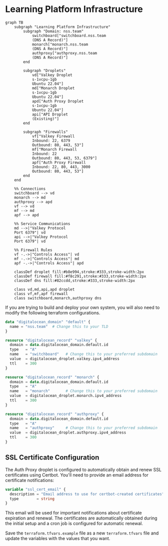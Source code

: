 # Learning Platform Infrastructure

```mermaid
graph TB
    subgraph "Learning Platform Infrastructure"
        subgraph "Domain: nss.team"
            switchboard["switchboard.nss.team
            (DNS A Record)"]
            monarch["monarch.nss.team
            (DNS A Record)"]
            authproxy["authproxy.nss.team
            (DNS A Record)"]
        end

        subgraph "Droplets"
            vd["Valkey Droplet
            s-1vcpu-1gb
            Ubuntu 22.04"]
            md["Monarch Droplet
            s-1vcpu-1gb
            Ubuntu 22.04"]
            apd["Auth Proxy Droplet
            s-1vcpu-1gb
            Ubuntu 22.04"]
            api["API Droplet
            (Existing)"]
        end

        subgraph "Firewalls"
            vf["Valkey Firewall
            Inbound: 22, 6379
            Outbound: 80, 443, 53"]
            mf["Monarch Firewall
            Inbound: 22
            Outbound: 80, 443, 53, 6379"]
            apf["Auth Proxy Firewall
            Inbound: 22, 80, 443, 3000
            Outbound: 80, 443, 53"]
        end
    end

    %% Connections
    switchboard --> vd
    monarch --> md
    authproxy --> apd
    vf --> vd
    mf --> md
    apf --> apd

    %% Service Communications
    md -->|"Valkey Protocol
    Port 6379"| vd
    api -->|"Valkey Protocol
    Port 6379"| vd

    %% Firewall Rules
    vf -.->|"Controls Access"| vd
    mf -.->|"Controls Access"| md
    apf -.->|"Controls Access"| apd

    classDef droplet fill:#b8e994,stroke:#333,stroke-width:2px
    classDef firewall fill:#f8c291,stroke:#333,stroke-width:2px
    classDef dns fill:#82ccdd,stroke:#333,stroke-width:2px

    class vd,md,api,apd droplet
    class vf,mf,apf firewall
    class switchboard,monarch,authproxy dns
```

If you are trying to build and deploy your own system, you will also need to modify the following terraform configurations.

```tf
data "digitalocean_domain" "default" {
  name = "nss.team"  # Change this to your TLD
}

resource "digitalocean_record" "valkey" {
  domain = data.digitalocean_domain.default.id
  type   = "A"
  name   = "switchboard"   # Change this to your preferred subdomain
  value  = digitalocean_droplet.valkey.ipv4_address
  ttl    = 300
}

resource "digitalocean_record" "monarch" {
  domain = data.digitalocean_domain.default.id
  type   = "A"
  name   = "monarch"       # Change this to your preferred subdomain
  value  = digitalocean_droplet.monarch.ipv4_address
  ttl    = 300
}

resource "digitalocean_record" "authproxy" {
  domain = data.digitalocean_domain.default.id
  type   = "A"
  name   = "authproxy"     # Change this to your preferred subdomain
  value  = digitalocean_droplet.authproxy.ipv4_address
  ttl    = 300
}
```

## SSL Certificate Configuration

The Auth Proxy droplet is configured to automatically obtain and renew SSL certificates using Certbot. You'll need to provide an email address for certificate notifications:

```tf
variable "ssl_cert_email" {
  description = "Email address to use for certbot-created certificates"
  type        = string
}
```

This email will be used for important notifications about certificate expiration and renewal. The certificates are automatically obtained during the initial setup and a cron job is configured for automatic renewal.

Save the `terraform.tfvars.example` file as a new `terraform.tfvars` file and update the variables with the values that you want.
